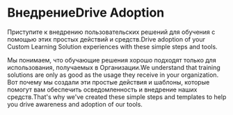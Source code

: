 # <a name="drive-adoption"></a><span data-ttu-id="060ad-101">Внедрение</span><span class="sxs-lookup"><span data-stu-id="060ad-101">Drive Adoption</span></span>

<span data-ttu-id="060ad-102">Приступите к внедрению пользовательских решений для обучения с помощью этих простых действий и средств.</span><span class="sxs-lookup"><span data-stu-id="060ad-102">Drive adoption of your Custom Learning Solution experiences with these simple steps and tools.</span></span> 

<span data-ttu-id="060ad-103">Мы понимаем, что обучающие решения хорошо подходят только для использования, получаемых в Организации.</span><span class="sxs-lookup"><span data-stu-id="060ad-103">We understand that training solutions are only as good as the usage they receive in your organization.</span></span>  <span data-ttu-id="060ad-104">Вот почему мы создали эти простые действия и шаблоны, которые помогут вам обеспечить осведомленность и внедрение наших средств.</span><span class="sxs-lookup"><span data-stu-id="060ad-104">That's why we've created these simple steps and templates to help you drive awareness and adoption of our tools.</span></span>  



